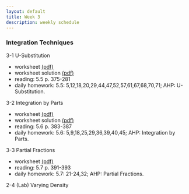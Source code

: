 ```yaml
---
layout: default
title: Week 3
description: weekly schedule
--- 
```

### Integration Techniques

3-1 U-Substitution

* worksheet [(pdf)](\calculus2\schedule\week3\3-1Shan.pdf) <br>
* worksheet solution [(pdf)](\calculus2\schedule\week3\3-1ShanSolutions.pdf)
* reading: 5.5 p. 375-281  <br>
* daily homework: 5.5: 5,12,18,20,29,44,47,52,57,61,67,68,70,71; AHP: U-Substitution.  <br>

3-2 Integration by Parts 

* worksheet [(pdf)](\calculus2\schedule\week3\3-2Shan.pdf)   <br>
* worksheet solution [(pdf)](\calculus2\schedule\week3\3-2ShanSolutions.pdf)
* reading: 5.6 p. 383-387  <br>
* daily homework: 5.6: 5,9,18,25,29,36,39,40,45; AHP: Integration by Parts.  <br>

3-3 Partial Fractions 

* worksheet [(pdf)](\calculus2\schedule\week3\3-3Shan.pdf)   <br>
* reading: 5.7 p. 391-393 <br>
* daily homework: 5.7: 21-24,32; AHP: Partial Fractions.   <br>

2-4 (Lab) Varying Density 



